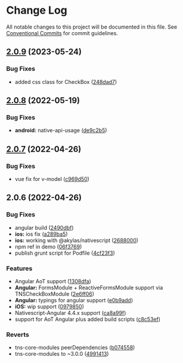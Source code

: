 # Change Log

All notable changes to this project will be documented in this file.
See [Conventional Commits](https://conventionalcommits.org) for commit guidelines.

## [2.0.9](https://github.com/@nativescript-community/ui-checkbox/compare/v2.0.8...v2.0.9) (2023-05-24)


### Bug Fixes

* added css class for CheckBox ([248dad7](https://github.com/@nativescript-community/ui-checkbox/commit/248dad7e5e9ecd51113670000a5b206254067e93))





## [2.0.8](https://github.com/@nativescript-community/ui-checkbox/compare/v2.0.7...v2.0.8) (2022-05-19)


### Bug Fixes

* **android:** native-api-usage ([de9c2b5](https://github.com/@nativescript-community/ui-checkbox/commit/de9c2b51a47940127480c9a303f43290e50b5d5c))





## [2.0.7](https://github.com/@nativescript-community/ui-checkbox/compare/v2.0.6...v2.0.7) (2022-04-26)


### Bug Fixes

* vue fix for v-model ([c969d50](https://github.com/@nativescript-community/ui-checkbox/commit/c969d50ee8bd3e7bbec020dc5958d8a1b0790747))





## 2.0.6 (2022-04-26)


### Bug Fixes

* angular build ([2490dbf](https://github.com/@nativescript-community/ui-checkbox/commit/2490dbf698578b7b09ef731400c0a6c7d41e6ee6))
* **ios:** ios fix ([a289ba5](https://github.com/@nativescript-community/ui-checkbox/commit/a289ba5d5b4072ed3b892f539efdde9c25e8f0e9))
* **ios:** working with @akylas/nativescript ([2688000](https://github.com/@nativescript-community/ui-checkbox/commit/2688000fe3eaa1b7991c8718a2190095de0f5afd))
* npm ref in demo ([06f3769](https://github.com/@nativescript-community/ui-checkbox/commit/06f376992615348ec670936116ada59e16fa4c34))
* publish grunt script for Podfile ([4cf23f3](https://github.com/@nativescript-community/ui-checkbox/commit/4cf23f32752c7b67bca66a61f951db3a7fde7993))


### Features

* Angular AoT support ([1308dfa](https://github.com/@nativescript-community/ui-checkbox/commit/1308dfa87e28120e39a9b6240953915912d4e721))
* **Angular:** FormsModule + ReactiveFormsModule support via TNSCheckBoxModule ([2e6ff06](https://github.com/@nativescript-community/ui-checkbox/commit/2e6ff0661d0d734f3391a5f1e4763e0713ddbd11))
* **Angular:** typings for angular support ([e0b9add](https://github.com/@nativescript-community/ui-checkbox/commit/e0b9add494c395e552d35f60ad55a3ad5f4ba2a1))
* **iOS:** wip support ([0979850](https://github.com/@nativescript-community/ui-checkbox/commit/0979850b95ac55447675c8758107a996fc4c595d))
* Nativescript-Angular 4.4.x support ([ca8a99f](https://github.com/@nativescript-community/ui-checkbox/commit/ca8a99fa4e597f66b030880f9b373b6736808cde))
* support for AoT Angular plus added build scripts ([c8c53ef](https://github.com/@nativescript-community/ui-checkbox/commit/c8c53effeffd1728aa8c0fd05708f8c698563ed0))


### Reverts

* tns-core-modules peerDependencies ([b074558](https://github.com/@nativescript-community/ui-checkbox/commit/b0745589d4d03ab88d999048c54ed7d45e0672ec))
* tns-core-modules to ~3.0.0 ([4991413](https://github.com/@nativescript-community/ui-checkbox/commit/4991413c51c7bd28bc86028afc9455e5971bd5f0))
